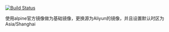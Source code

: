 [![Build Status](https://travis-ci.org/tomaer/docker-alpine.svg?branch=master)](https://travis-ci.org/tomaer/docker-alpine)

使用alpine官方镜像做为基础镜像，更换源为Aliyun的镜像，并且设置默认时区为Asia/Shanghai
